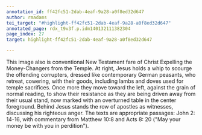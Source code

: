 ```yaml
---
annotation_id: ff42fc51-2dab-4eaf-9a28-a0f8ed32d647
author: rmadams
tei_target: "#highlight-ff42fc51-2dab-4eaf-9a28-a0f8ed32d647"
annotated_page: rdx_t9v3f.p.idm140132111382304
page_index: 27
target: highlight-ff42fc51-2dab-4eaf-9a28-a0f8ed32d647

---
```

This image also is conventional New Testament fare of Christ Expelling the Money-Changers from the Temple.  At right,  Jesus holds a whip to scourge the offending corrupters, dressed like contemporary German peasants, who retreat, cowering, with their goods, including lambs and doves used for temple sacrifices.  Once more they move toward the left, against the grain of normal reading, to show their resistance as they are being driven away from their usual stand, now marked with an overturned table in the center foreground.  Behind Jesus stands the row of apostles as witnesses, discussing his righteous anger.  The texts are appropriate passages: John 2: 14-16, with commentary from Matthew 10:8 and Acts 8: 20 ("May your money be with you in perdition").